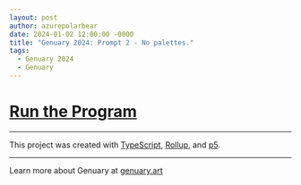 ```yaml
---
layout: post
author: azurepolarbear
date: 2024-01-02 12:00:00 -0000
title: "Genuary 2024: Prompt 2 - No palettes."
tags:
  - Genuary 2024
  - Genuary
---
```


# <a href="https://azurepolarbear.github.io/genuary/2024/2_no-palettes/index.html" target="_blank" rel="noopener noreferrer">Run the Program</a>

<!-- TODO: Add a link to the source code -->

----

This project was created with <a href="https://www.typescriptlang.org/" target="_blank" rel="noopener noreferrer">TypeScript</a>, <a href="https://rollupjs.org/" target="_blank" rel="noopener noreferrer">Rollup</a>, and <a href="https://p5js.org/" target="_blank" rel="noopener noreferrer">p5</a>.

----

Learn more about Genuary at <a href="https://genuary.art/" target="_blank" rel="noopener noreferrer">genuary.art</a>
